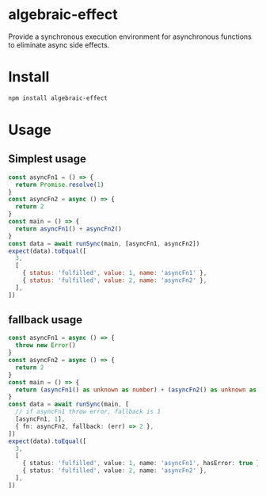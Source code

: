 # algebraic-effect

Provide a synchronous execution environment for asynchronous functions to eliminate async side effects.

# Install

```bash
npm install algebraic-effect
```

# Usage

## Simplest usage

```js
const asyncFn1 = () => {
  return Promise.resolve(1)
}
const asyncFn2 = async () => {
  return 2
}
const main = () => {
  return asyncFn1() + asyncFn2()
}
const data = await runSync(main, [asyncFn1, asyncFn2])
expect(data).toEqual([
  3,
  [
    { status: 'fulfilled', value: 1, name: 'asyncFn1' },
    { status: 'fulfilled', value: 2, name: 'asyncFn2' },
  ],
])
```

## fallback usage

```ts
const asyncFn1 = async () => {
  throw new Error()
}
const asyncFn2 = async () => {
  return 2
}
const main = () => {
  return (asyncFn1() as unknown as number) + (asyncFn2() as unknown as number)
}
const data = await runSync(main, [
  // if asyncFn1 throw error, fallback is 1
  [asyncFn1, 1],
  { fn: asyncFn2, fallback: (err) => 2 },
])
expect(data).toEqual([
  3,
  [
    { status: 'fulfilled', value: 1, name: 'asyncFn1', hasError: true },
    { status: 'fulfilled', value: 2, name: 'asyncFn2' },
  ],
])
```
